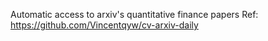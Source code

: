 Automatic access to arxiv's quantitative finance papers
Ref: https://github.com/Vincentqyw/cv-arxiv-daily
